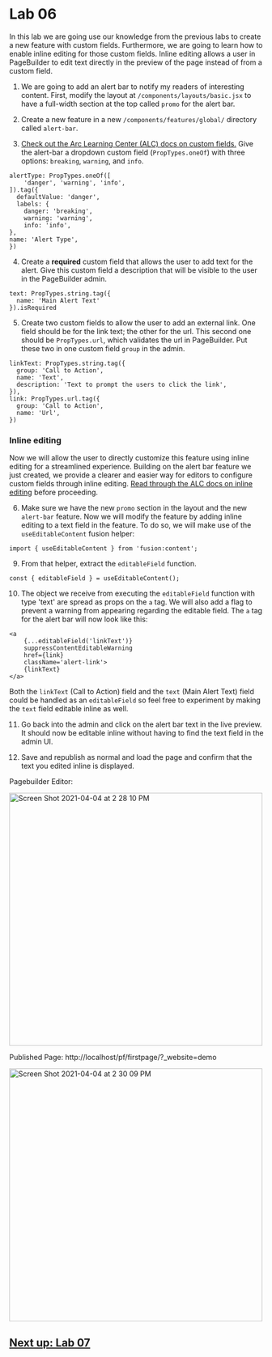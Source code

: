 # Lab 06
In this lab we are going use our knowledge from the previous labs to create a new feature with custom fields. Furthermore, we are going to learn how to enable inline editing for those custom fields. Inline editing allows a user in PageBuilder to edit text directly in the preview of the page instead of from a custom field.

1. We are going to add an alert bar to notify my readers of interesting content. First, modify the layout at `/components/layouts/basic.jsx` to have a full-width section at the top called `promo` for the alert bar.

2. Create a new feature in a new `/components/features/global/` directory called `alert-bar`. 

3. [Check out the Arc Learning Center (ALC) docs on custom fields.](https://redirector.arcpublishing.com/alc/arc-products/pagebuilder/fusion/documentation/api/feature-pack/components/custom-fields.md) Give the alert-bar a dropdown custom field (`PropTypes.oneOf`) with three options: `breaking`, `warning`, and `info`.

```
alertType: PropTypes.oneOf([
    'danger', 'warning', 'info',
]).tag({
  defaultValue: 'danger',
  labels: {
    danger: 'breaking',
    warning: 'warning',
    info: 'info',
},
name: 'Alert Type',
})
```

4. Create a **required** custom field that allows the user to add text for the alert. Give this custom field a description that will be visible to the user in the PageBuilder admin.  

```
text: PropTypes.string.tag({
  name: 'Main Alert Text'
}).isRequired
```

5. Create two custom fields to allow the user to add an external link. One field should be for the link text; the other for the url. This second one should be `PropTypes.url`, which validates the url in PageBuilder. Put these two in one custom field `group` in the admin. 

```
linkText: PropTypes.string.tag({
  group: 'Call to Action',
  name: 'Text',
  description: 'Text to prompt the users to click the link',
}),
link: PropTypes.url.tag({
  group: 'Call to Action',
  name: 'Url',
})
```

### Inline editing 

Now we will allow the user to directly customize this feature using inline editing for a streamlined experience. Building on the alert bar feature we just created, we provide a clearer and easier way for editors to configure custom fields through inline editing. [Read through the ALC docs on inline editing](https://redirector.arcpublishing.com/alc/arc-products/pagebuilder/fusion/documentation/recipes/adding-custom-fields.md#inline-editing#inline-editing) before proceeding.

6. Make sure we have the new `promo` section in the layout and the new `alert-bar` feature. Now we will modify the feature by adding inline editing to a text field in the feature. To do so, we will make use of the `useEditableContent` fusion helper:

```
import { useEditableContent } from 'fusion:content';
```

9. From that helper, extract the `editableField` function.

```
const { editableField } = useEditableContent();
```

10. The object we receive from executing the `editableField` function with type 'text' are spread as props on the `a` tag. We will also add a flag to prevent a warning from appearing regarding the editable field. The `a` tag for the alert bar will now look like this:

```
<a 
    {...editableField('linkText')}
    suppressContentEditableWarning
    href={link} 
    className='alert-link'>
    {linkText}
</a>
```

Both the `linkText` (Call to Action) field and the `text` (Main Alert Text) field could be handled as an `editableField` so feel free to experiment by making the `text` field editable inline as well.

11. Go back into the admin and click on the alert bar text in the live preview. It should now be editable inline without having to find the text field in the admin UI.

12. Save and republish as normal and load the page and confirm that the text you edited inline is displayed.

Pagebuilder Editor:

<img width="500" alt="Screen Shot 2021-04-04 at 2 28 10 PM" src="https://user-images.githubusercontent.com/39777478/113518088-1b21f800-9552-11eb-90d2-b78316d73191.png">

Published Page: http://localhost/pf/firstpage/?_website=demo

<img width="500" alt="Screen Shot 2021-04-04 at 2 30 09 PM" src="https://user-images.githubusercontent.com/39777478/113518125-4ad10000-9552-11eb-972d-efdfac090103.png">


## [Next up: Lab 07](https://github.com/wapopartners/Fusion-Training-User-Stories/tree/lab-07)
